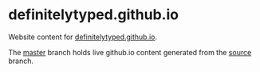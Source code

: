 # definitelytyped.github.io

Website content for [definitelytyped.github.io](http://definitelytyped.github.io/). 

The [master](https://github.com/DefinitelyTyped/definitelytyped.github.io/tree/master) branch holds live github.io content generated from the [source](https://github.com/DefinitelyTyped/definitelytyped.github.io/tree/source) branch.
